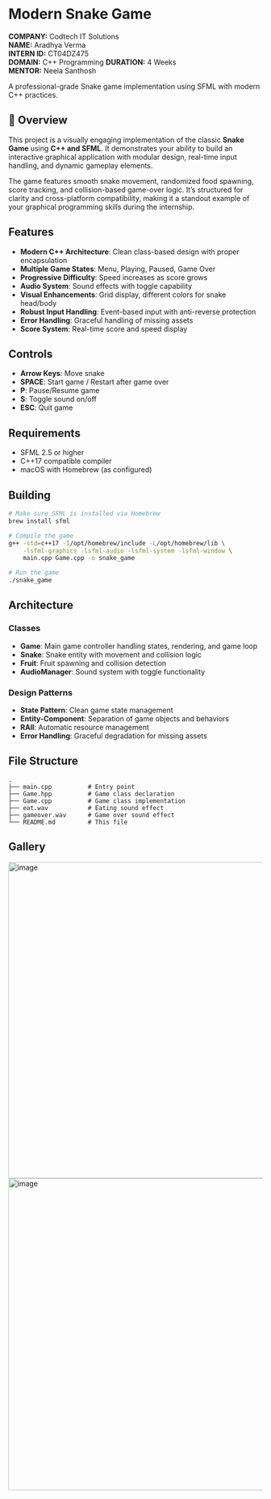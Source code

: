 # Modern Snake Game

**COMPANY:** Codtech IT Solutions  
**NAME:** Aradhya Verma  
**INTERN ID:** CT04DZ475  
**DOMAIN:** C++ Programming 
**DURATION:** 4 Weeks  
**MENTOR:** Neela Santhosh  


A professional-grade Snake game implementation using SFML with modern C++ practices.
## 📖 Overview

This project is a visually engaging implementation of the classic **Snake Game** using **C++ and SFML**. It demonstrates your ability to build an interactive graphical application with modular design, real-time input handling, and dynamic gameplay elements.

The game features smooth snake movement, randomized food spawning, score tracking, and collision-based game-over logic. It’s structured for clarity and cross-platform compatibility, making it a standout example of your graphical programming skills during the internship.


## Features

- **Modern C++ Architecture**: Clean class-based design with proper encapsulation
- **Multiple Game States**: Menu, Playing, Paused, Game Over
- **Progressive Difficulty**: Speed increases as score grows
- **Audio System**: Sound effects with toggle capability
- **Visual Enhancements**: Grid display, different colors for snake head/body
- **Robust Input Handling**: Event-based input with anti-reverse protection
- **Error Handling**: Graceful handling of missing assets
- **Score System**: Real-time score and speed display

## Controls

- **Arrow Keys**: Move snake
- **SPACE**: Start game / Restart after game over
- **P**: Pause/Resume game
- **S**: Toggle sound on/off
- **ESC**: Quit game

## Requirements

- SFML 2.5 or higher
- C++17 compatible compiler
- macOS with Homebrew (as configured)

## Building

```bash
# Make sure SFML is installed via Homebrew
brew install sfml

# Compile the game
g++ -std=c++17 -I/opt/homebrew/include -L/opt/homebrew/lib \
    -lsfml-graphics -lsfml-audio -lsfml-system -lsfml-window \
    main.cpp Game.cpp -o snake_game

# Run the game
./snake_game
```

## Architecture

### Classes

- **Game**: Main game controller handling states, rendering, and game loop
- **Snake**: Snake entity with movement and collision logic
- **Fruit**: Fruit spawning and collision detection
- **AudioManager**: Sound system with toggle functionality

### Design Patterns

- **State Pattern**: Clean game state management
- **Entity-Component**: Separation of game objects and behaviors
- **RAII**: Automatic resource management
- **Error Handling**: Graceful degradation for missing assets

## File Structure

```
.
├── main.cpp          # Entry point
├── Game.hpp          # Game class declaration
├── Game.cpp          # Game class implementation
├── eat.wav           # Eating sound effect
├── gameover.wav      # Game over sound effect
└── README.md         # This file
```
## Gallery

<img width="793" height="627" alt="image" src="https://github.com/user-attachments/assets/2735ac1b-f44b-469c-b25c-a09850d3436b" />

<img width="789" height="619" alt="image" src="https://github.com/user-attachments/assets/778122eb-6934-41f1-bbe3-cbb1db3d59ea" />

